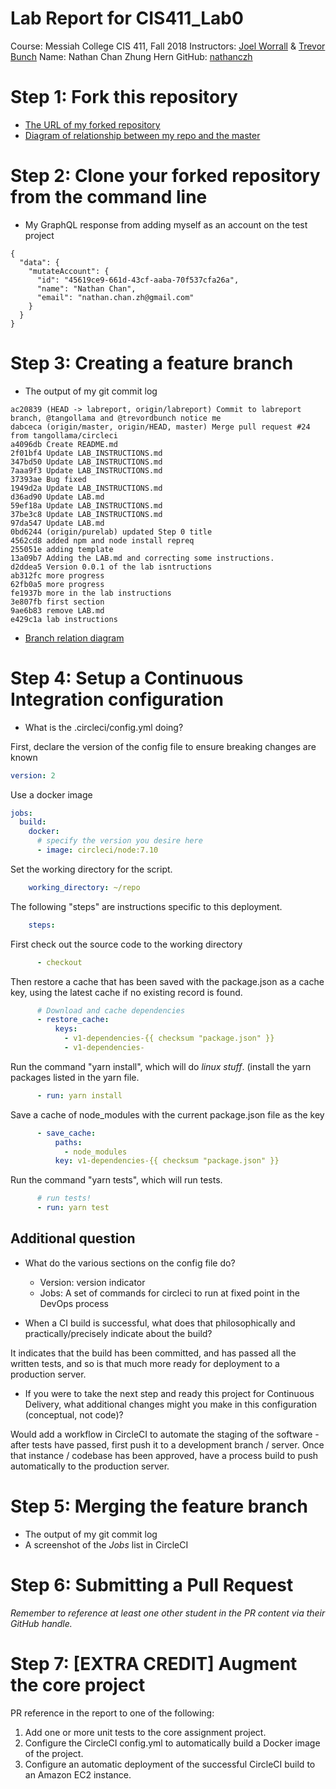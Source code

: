 # Lab Report for CIS411_Lab0
Course: Messiah College CIS 411, Fall 2018
Instructors: [Joel Worrall](https://github.com/tangollama) & [Trevor Bunch](https://github.com/trevordbunch)
Name: Nathan Chan Zhung Hern
GitHub: [nathanczh](https://github.com/nathanczh)
# Step 1: Fork this repository
- [The URL of my forked repository](https://github.com/nathanczh/cis411_lab0)
- [Diagram of relationship between my repo and the master](https://docs.google.com/drawings/d/1uVJfTBH6xzWWjshbvpHan0K8HcBvT6V4FKumX0RVXDY)

# Step 2: Clone your forked repository from the command line
- My GraphQL response from adding myself as an account on the test project
```
{
  "data": {
    "mutateAccount": {
      "id": "45619ce9-661d-43cf-aaba-70f537cfa26a",
      "name": "Nathan Chan",
      "email": "nathan.chan.zh@gmail.com"
    }
  }
}
```
# Step 3: Creating a feature branch
- The output of my git commit log
```
ac20839 (HEAD -> labreport, origin/labreport) Commit to labreport branch, @tangollama and @trevordbunch notice me
dabceca (origin/master, origin/HEAD, master) Merge pull request #24 from tangollama/circleci
a4096db Create README.md
2f01bf4 Update LAB_INSTRUCTIONS.md
347bd50 Update LAB_INSTRUCTIONS.md
7aaa9f3 Update LAB_INSTRUCTIONS.md
37393ae Bug fixed
1949d2a Update LAB_INSTRUCTIONS.md
d36ad90 Update LAB.md
59ef18a Update LAB_INSTRUCTIONS.md
37be3c8 Update LAB_INSTRUCTIONS.md
97da547 Update LAB.md
0bd6244 (origin/purelab) updated Step 0 title
4562cd8 added npm and node install repreq
255051e adding template
13a09b7 Adding the LAB.md and correcting some instructions.
d2ddea5 Version 0.0.1 of the lab isntructions
ab312fc more progress
62fb0a5 more progress
fe1937b more in the lab instructions
3e807fb first section
9ae6b83 remove LAB.md
e429c1a lab instructions
```
- [Branch relation diagram](https://docs.google.com/drawings/d/1uVJfTBH6xzWWjshbvpHan0K8HcBvT6V4FKumX0RVXDY/edit)

# Step 4: Setup a Continuous Integration configuration
- What is the .circleci/config.yml doing?

First, declare the version of the config file to ensure breaking changes are known
```yaml
version: 2
```
Use a docker image
```yaml
jobs:
  build:
    docker:
      # specify the version you desire here
      - image: circleci/node:7.10
```
Set the working directory for the script.
```yaml
    working_directory: ~/repo
```
The following "steps" are instructions specific to this deployment.
```yaml
    steps:
```
First check out the source code to the working directory
```yaml
      - checkout
```
Then restore a cache that has been saved with the package.json as a cache key, using the latest cache if no existing record is found.
```yaml
      # Download and cache dependencies
      - restore_cache:
          keys:
            - v1-dependencies-{{ checksum "package.json" }}
            - v1-dependencies-
```
Run the command "yarn install", which will do *linux stuff*. (install the yarn packages listed in the yarn file.
```yaml
      - run: yarn install
```
Save a cache of node_modules with the current package.json file as the key
```yaml
      - save_cache:
          paths:
            - node_modules
          key: v1-dependencies-{{ checksum "package.json" }}
```
Run the command "yarn tests", which will run tests.
```yaml
      # run tests!
      - run: yarn test
```
## Additional question
 - What do the various sections on the config file do?


	 - Version: version indicator
	 - Jobs: A set of commands for circleci to run at fixed point in the DevOps process

 - When a CI build is successful, what does that philosophically and practically/precisely indicate about the build?

It indicates that the build has been committed, and has passed all the written tests, and so is that much more ready for deployment to a production server.

 - If you were to take the next step and ready this project for Continuous Delivery, what additional changes might you make in this configuration (conceptual, not code)?

Would add a workflow in CircleCI to automate the staging of the software - after tests have passed, first push it to a development branch / server. Once that instance / codebase has been approved, have a process build to push automatically to the production server.

# Step 5: Merging the feature branch
* The output of my git commit log
* A screenshot of the _Jobs_ list in CircleCI

# Step 6: Submitting a Pull Request
_Remember to reference at least one other student in the PR content via their GitHub handle._

# Step 7: [EXTRA CREDIT] Augment the core project
PR reference in the report to one of the following:
1. Add one or more unit tests to the core assignment project.
2. Configure the CircleCI config.yml to automatically build a Docker image of the project.
3. Configure an automatic deployment of the successful CircleCI build to an Amazon EC2 instance.
